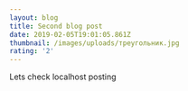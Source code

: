 ```yaml
---
layout: blog
title: Second blog post
date: 2019-02-05T19:01:05.861Z
thumbnail: /images/uploads/треугольник.jpg
rating: '2'
---
```

Lets check localhost posting
